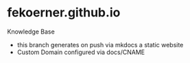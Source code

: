 # fekoerner.github.io
Knowledge Base

* this branch generates on push via mkdocs a static website
* Custom Domain configured via docs/CNAME
